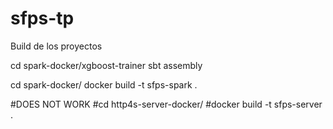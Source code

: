 # sfps-tp

Build de los proyectos

cd spark-docker/xgboost-trainer
sbt assembly

cd spark-docker/
docker build -t sfps-spark .

#DOES NOT WORK
#cd http4s-server-docker/
#docker build -t sfps-server .

